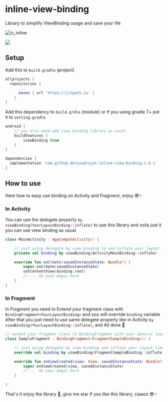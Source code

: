 # inline-view-binding
Library to simplify ViewBinding usage and save your life

![ic_inline](https://user-images.githubusercontent.com/32610660/184586181-6d1d4e21-44f8-4d14-b9d5-bcc6434dde1d.png)

[![](https://jitpack.io/v/derysudrajat/inline-view-binding.svg)](https://jitpack.io/#derysudrajat/inline-view-binding)


## Setup

Add this to `build.gradle` (project)

```gradle
allprojects {
  repositories {
      ...
      maven { url 'https://jitpack.io' }
    }
}
```

Add this dependency to `build.grdle` (module) or if you using gradle 7+ put it to `setting.gradle`
```gradle
android {
    // you also need add view binding library as usual
    buildFeatures {
        viewBinding true
    }
}

dependencies {
  implementation 'com.github.derysudrajat:inline-view-binding:1.0.1'
}
```

## How to use
Here how to easy use binding on Activity and Fragment, enjoy 😎✨

### In Activity
You can use the delegate property `by viewBinding(YourLayoutBinding::inflate)` to use this library and voila just it you can use view binding as usual

```kotlin
class MainActivity : AppCompatActivity() {

    // just using delegate by view binding to and inflate your layout like this
    private val binding by viewBinding(ActivityMainBinding::inflate)

    override fun onCreate(savedInstanceState: Bundle?) {
        super.onCreate(savedInstanceState)
        setContentView(binding.root)
        // ... do your magic here
    } 
}
```

### In Fragment
In Fragment you need to Extend your fragment class with `BindingFragment<YourLayoutBinding>` and you will override `binding` variable
After that you just need to use same delegete property like in Activity `by viewBinding(YourLayoutBinding::inflate)`, and All done 🥳

```kotlin
// extend your fragment class to BindingFragment with your generic layout
class SampleFragment : BindingFragment<FragmentSampleBinding>() {

    // just using delegate by view binding and inflate your layout like this
    override val binding by viewBinding(FragmentSampleBinding::inflate)

    override fun onViewCreated(view: View, savedInstanceState: Bundle?) {
        super.onViewCreated(view, savedInstanceState)
        // ... do your magic here
    }

}
```

That's it enjoy the library 🥳, give me star if you like this library, ciaaoo 😎✨
